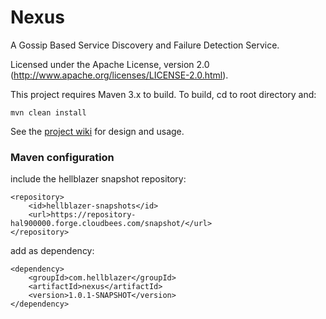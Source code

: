 Nexus
=====

A Gossip Based Service Discovery and Failure Detection Service.

Licensed under the Apache License, version 2.0 (http://www.apache.org/licenses/LICENSE-2.0.html).

This project requires Maven 3.x to build.  To build, cd to root directory and:

    mvn clean install

See the [project wiki](https://github.com/Hellblazer/Nexus/wiki) for design and usage.

### Maven configuration

include the hellblazer snapshot repository:

    <repository>
        <id>hellblazer-snapshots</id>
        <url>https://repository-hal900000.forge.cloudbees.com/snapshot/</url>
    </repository>
    
add as dependency:

    <dependency>
        <groupId>com.hellblazer</groupId>
        <artifactId>nexus</artifactId>
        <version>1.0.1-SNAPSHOT</version>
    </dependency>
